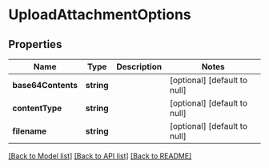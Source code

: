 # UploadAttachmentOptions

## Properties
Name | Type | Description | Notes
------------ | ------------- | ------------- | -------------
**base64Contents** | **string** |  | [optional] [default to null]
**contentType** | **string** |  | [optional] [default to null]
**filename** | **string** |  | [optional] [default to null]

[[Back to Model list]](../README.md#documentation-for-models) [[Back to API list]](../README.md#documentation-for-api-endpoints) [[Back to README]](../README.md)


